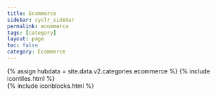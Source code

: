```yaml
---
title: Ecommerce
sidebar: cyclr_sidebar
permalink: ecommerce
tags: [category]
layout: page
toc: false
category: Ecommerce
---
```

{% assign hubdata = site.data.v2.categories.ecommerce %}
{% include icontiles.html %}	
{% include iconblocks.html %}	